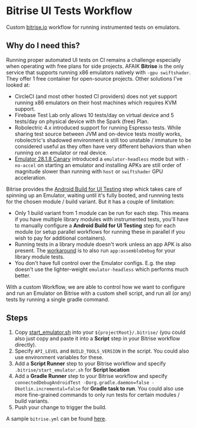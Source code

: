 # Bitrise UI Tests Workflow

Custom [bitrise.io](https://app.bitrise.io) workflow for running instrumented tests on emulators.

## Why do I need this?

Running proper automated UI tests on CI remains a challenge especially when operating with free plans for side projects. AFAIK **Bitrise** is the only service that supports running x86 emulators natively with `-gpu swiftshader`. They offer 1 free container for open-source projects. Other solutions I've looked at:

* CircleCI (and most other hosted CI providers) does not yet support running x86 emulators on their host machines which requires KVM support.
* Firebase Test Lab only allows 10 tests/day on virtual device and 5 tests/day on physical device with the Spark (free) Plan.
* Robolectric 4.x introduced support for running Espresso tests. While sharing test source between JVM and on-device tests mostly works, robolectric's shadowed environment is still too unstable / immature to be considered useful as they often have very different behaviors than when running on an emulator or real device.
* [Emulator 28.1.8 Canary](https://androidstudio.googleblog.com/2019/02/emulator-2818-canary.html) introduced a `emulator-headless` mode but with `-no-accel` on starting an emulator and installing APKs are still order of magnitude slower than running with `host` or `swiftshader` GPU acceleration.

Bitrise provides the [Android Build for UI Testing](https://blog.bitrise.io/new-step-android-build-for-ui-testing) step whick takes care of spinning up an Emulator, waiting until it's fully booted, and runnning tests for the chosen module / build variant. But it has a couple of limitation:

* Only 1 build variant from 1 module can be run for each step. This means if you have multiple library modules with instrumented tests, you'll have to manually configure a **Android Build for UI Testing** step for each module (or setup parallel workflows for running these in parallel if you wish to pay for additional containers).
* Running tests in a library module doesn't work unless an app APK is also present. The [workaround](https://discuss.bitrise.io/t/vdt-not-able-to-run-instrumentation-tests-on-android-library-project/3197/7) is to also run `app:assembleDebug` for your library module tests.
* You don't have full control over the Emulator configs. E.g. the step doesn't use the lighter-weight `emulator-headless` which performs much better.

With a custom Workflow, we are able to control how we want to configure and run an Emulator on Bitrise with a custom shell script, and run all (or any) tests by running a single gradle command.

## Steps
1. Copy [start_emulator.sh](start_emulator.sh) into your `${projectRoot}/.bitrise/` (you could also just copy and paste it into a **Script** step in your Bitrise workflow directly).
2. Specify `API_LEVEL` and `BUILD_TOOLS_VERSION` in the script. You could also use environment variables for these.
3. Add a **Script Runner** step to your Bitrise workflow and specify `.bitrise/start_emulator.sh` for **Script location**
4. Add a **Gradle Runner** step to your Bitrise workflow and specify `connectedDebugAndroidTest -Dorg.gradle.daemon=false -Dkotlin.incremental=false` for **Gradle task to run**. You could also use more fine-grained commands to only run tests for certain modules / build variants.
5. Push your change to trigger the build.

A sample `bitrise.yml` can be found [here](bitrise.yml).
